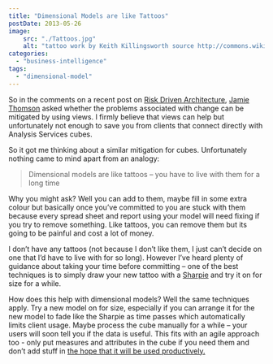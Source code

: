 ```yaml
---
title: "Dimensional Models are like Tattoos"
postDate: 2013-05-26
image:
    src: "./Tattoos.jpg"
    alt: "tattoo work by Keith Killingsworth source http://commons.wikipedia.org/wiki/File:Tattoos.jpg"
categories: 
  - "business-intelligence"
tags: 
  - "dimensional-model"
---
```


So in the comments on a recent post on [Risk Driven Architecture](http://snape.me/2013/04/27/risk-driven-architecture/#comments), [Jamie Thomson](http://sqlblog.com/blogs/jamie_thomson/) asked whether the problems associated with change can be mitigated by using views. I firmly believe that views can help but unfortunately not enough to save you from clients that connect directly with Analysis Services cubes.

So it got me thinking about a similar mitigation for cubes. Unfortunately nothing came to mind apart from an analogy:

> Dimensional models are like tattoos – you have to live with them for a long time

Why you might ask? Well you can add to them, maybe fill in some extra colour but basically once you’ve committed to you are stuck with them because every spread sheet and report using your model will need fixing if you try to remove something. Like tattoos, you can remove them but its going to be painful and cost a lot of money.

I don’t have any tattoos (not because I don’t like them, I just can’t decide on one that I’d have to live with for so long). However I’ve heard plenty of guidance about taking your time before committing – one of the best techniques is to simply draw your new tattoo with a [Sharpie](http://www.sharpie.com/Pages/GlobalLanding.aspx) and try it on for size for a while.

How does this help with dimensional models? Well the same techniques apply. Try a new model on for size, especially if you can arrange it for the new model to fade like the Sharpie as time passes which automatically limits client usage. Maybe process the cube manually for a while – your users will soon tell you if the data is useful. This fits with an agile approach too - only put measures and attributes in the cube if you need them and don’t add stuff in [the hope that it will be used productively.](http://en.wikipedia.org/wiki/You_Ain't_Gonna_Need_It)
